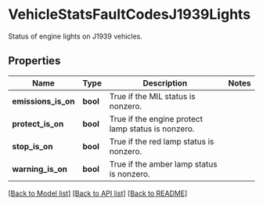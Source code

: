 # VehicleStatsFaultCodesJ1939Lights

Status of engine lights on J1939 vehicles.
## Properties
Name | Type | Description | Notes
------------ | ------------- | ------------- | -------------
**emissions_is_on** | **bool** | True if the MIL status is nonzero. | 
**protect_is_on** | **bool** | True if the engine protect lamp status is nonzero. | 
**stop_is_on** | **bool** | True if the red lamp status is nonzero. | 
**warning_is_on** | **bool** | True if the amber lamp status is nonzero. | 

[[Back to Model list]](../README.md#documentation-for-models) [[Back to API list]](../README.md#documentation-for-api-endpoints) [[Back to README]](../README.md)


